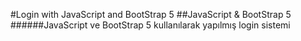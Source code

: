 #Login with JavaScript and BootStrap 5
##JavaScript & BootStrap 5
######JavaScript ve BootStrap 5 kullanılarak yapılmış login sistemi
